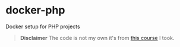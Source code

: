 # docker-php
Docker setup for PHP projects

> **Disclaimer** The code is not my own it's from [this course](https://garyclarketech.teachable.com/p/learn-docker-and-php?_ga=2.145805556.1713597295.1686650295-174844645.1686501899)
> I took.
